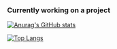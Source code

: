 ### Currently working on a project
[![Anurag's GitHub stats](https://github-readme-stats.vercel.app/api?username=ALocalDeveloper)](https://github.com/anuraghazra/github-readme-stats)

[![Top Langs](https://github-readme-stats.vercel.app/api/top-langs/?username=ALocalDeveloper&layout=pie)](https://github.com/anuraghazra/github-readme-stats)
